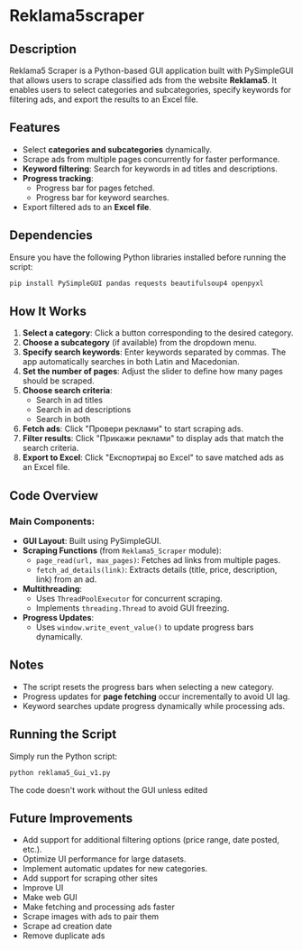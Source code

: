 # Reklama5scraper

## Description
Reklama5 Scraper is a Python-based GUI application built with PySimpleGUI that allows users to scrape classified ads from the website **Reklama5**. It enables users to select categories and subcategories, specify keywords for filtering ads, and export the results to an Excel file.

## Features
- Select **categories and subcategories** dynamically.
- Scrape ads from multiple pages concurrently for faster performance.
- **Keyword filtering**: Search for keywords in ad titles and descriptions.
- **Progress tracking**:
  - Progress bar for pages fetched.
  - Progress bar for keyword searches.
- Export filtered ads to an **Excel file**.

## Dependencies
Ensure you have the following Python libraries installed before running the script:

```sh
pip install PySimpleGUI pandas requests beautifulsoup4 openpyxl
```

## How It Works

1. **Select a category**: Click a button corresponding to the desired category.
2. **Choose a subcategory** (if available) from the dropdown menu.
3. **Specify search keywords**: Enter keywords separated by commas. The app automatically searches in both Latin and Macedonian.
4. **Set the number of pages**: Adjust the slider to define how many pages should be scraped.
5. **Choose search criteria**:
   - Search in ad titles
   - Search in ad descriptions
   - Search in both
6. **Fetch ads**: Click "Провери реклами" to start scraping ads.
7. **Filter results**: Click "Прикажи реклами" to display ads that match the search criteria.
8. **Export to Excel**: Click "Експортирај во Excel" to save matched ads as an Excel file.

## Code Overview

### Main Components:
- **GUI Layout**: Built using PySimpleGUI.
- **Scraping Functions** (from `Reklama5_Scraper` module):
  - `page_read(url, max_pages)`: Fetches ad links from multiple pages.
  - `fetch_ad_details(link)`: Extracts details (title, price, description, link) from an ad.
- **Multithreading**:
  - Uses `ThreadPoolExecutor` for concurrent scraping.
  - Implements `threading.Thread` to avoid GUI freezing.
- **Progress Updates**:
  - Uses `window.write_event_value()` to update progress bars dynamically.

## Notes
- The script resets the progress bars when selecting a new category.
- Progress updates for **page fetching** occur incrementally to avoid UI lag.
- Keyword searches update progress dynamically while processing ads.

## Running the Script
Simply run the Python script:

```sh
python reklama5_Gui_v1.py
```

The code doesn't work without the GUI unless edited

## Future Improvements
- Add support for additional filtering options (price range, date posted, etc.).
- Optimize UI performance for large datasets.
- Implement automatic updates for new categories.
- Add support for scraping other sites
- Improve UI
- Make web GUI
- Make fetching and processing ads faster
- Scrape images with ads to pair them
- Scrape ad creation date
- Remove duplicate ads
